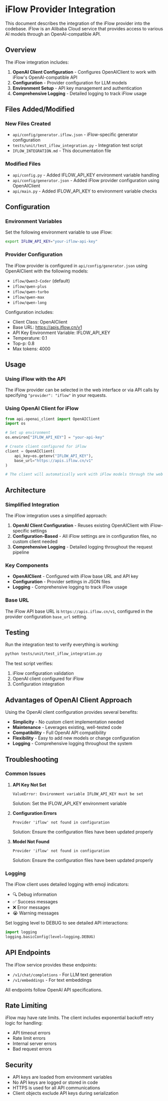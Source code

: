 # iFlow Provider Integration

This document describes the integration of the iFlow provider into the codebase. iFlow is an Alibaba Cloud service that provides access to various AI models through an OpenAI-compatible API.

## Overview

The iFlow integration includes:

1. **OpenAI Client Configuration** - Configures OpenAIClient to work with iFlow's OpenAI-compatible API
2. **Configuration** - Provider configuration for LLM models  
3. **Environment Setup** - API key management and authentication
4. **Comprehensive Logging** - Detailed logging to track iFlow usage

## Files Added/Modified

### New Files Created

- `api/config/generator.iflow.json` - iFlow-specific generator configuration
- `tests/unit/test_iflow_integration.py` - Integration test script
- `IFLOW_INTEGRATION.md` - This documentation file

### Modified Files

- `api/config.py` - Added IFLOW_API_KEY environment variable handling
- `api/config/generator.json` - Added iFlow provider configuration using OpenAIClient
- `api/main.py` - Added IFLOW_API_KEY to environment variable checks

## Configuration

### Environment Variables

Set the following environment variable to use iFlow:

```bash
export IFLOW_API_KEY="your-iflow-api-key"
```

### Provider Configuration

The iFlow provider is configured in `api/config/generator.json` using OpenAIClient with the following models:

- `iflow/Qwen3-Coder` (default)
- `iflow/qwen-plus`
- `iflow/qwen-turbo`
- `iflow/qwen-max`
- `iflow/qwen-long`

Configuration includes:
- Client Class: OpenAIClient
- Base URL: https://apis.iflow.cn/v1
- API Key Environment Variable: IFLOW_API_KEY
- Temperature: 0.1
- Top-p: 0.8
- Max tokens: 4000

## Usage

### Using iFlow with the API

The iFlow provider can be selected in the web interface or via API calls by specifying `"provider": "iflow"` in your requests.


### Using OpenAI Client for iFlow

```python
from api.openai_client import OpenAIClient
import os

# Set up environment
os.environ["IFLOW_API_KEY"] = "your-api-key"

# Create client configured for iFlow
client = OpenAIClient(
    api_key=os.getenv("IFLOW_API_KEY"),
    base_url="https://apis.iflow.cn/v1"
)

# The client will automatically work with iFlow models through the web interface
```

## Architecture

### Simplified Integration

The iFlow integration uses a simplified approach:

1. **OpenAI Client Configuration** - Reuses existing OpenAIClient with iFlow-specific settings
2. **Configuration-Based** - All iFlow settings are in configuration files, no custom client needed
3. **Comprehensive Logging** - Detailed logging throughout the request pipeline

### Key Components

- **OpenAIClient** - Configured with iFlow base URL and API key
- **Configuration** - Provider settings in JSON files
- **Logging** - Comprehensive logging to track iFlow usage

### Base URL

The iFlow API base URL is `https://apis.iflow.cn/v1`, configured in the provider configuration `base_url` setting.

## Testing

Run the integration test to verify everything is working:

```bash
python tests/unit/test_iflow_integration.py
```

The test script verifies:
1. iFlow configuration validation
2. OpenAI client configured for iFlow
3. Configuration integration

## Advantages of OpenAI Client Approach

Using the OpenAI client configuration provides several benefits:

- **Simplicity** - No custom client implementation needed
- **Maintenance** - Leverages existing, well-tested code
- **Compatibility** - Full OpenAI API compatibility
- **Flexibility** - Easy to add new models or change configuration
- **Logging** - Comprehensive logging throughout the system

## Troubleshooting

### Common Issues

1. **API Key Not Set**
   ```
   ValueError: Environment variable IFLOW_API_KEY must be set
   ```
   Solution: Set the IFLOW_API_KEY environment variable

2. **Configuration Errors**
   ```
   Provider 'iflow' not found in configuration
   ```
   Solution: Ensure the configuration files have been updated properly

3. **Model Not Found**
   ```
   Provider 'iflow' not found in configuration
   ```
   Solution: Ensure the configuration files have been updated properly

### Logging

The iFlow client uses detailed logging with emoji indicators:
- 🔍 Debug information
- ✅ Success messages
- ❌ Error messages
- 😭 Warning messages

Set logging level to DEBUG to see detailed API interactions:

```python
import logging
logging.basicConfig(level=logging.DEBUG)
```

## API Endpoints

The iFlow service provides these endpoints:
- `/v1/chat/completions` - For LLM text generation
- `/v1/embeddings` - For text embeddings

All endpoints follow OpenAI API specifications.

## Rate Limiting

iFlow may have rate limits. The client includes exponential backoff retry logic for handling:
- API timeout errors
- Rate limit errors
- Internal server errors
- Bad request errors

## Security

- API keys are loaded from environment variables
- No API keys are logged or stored in code
- HTTPS is used for all API communications
- Client objects exclude API keys during serialization